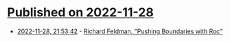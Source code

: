 # [Published on 2022-11-28](index.md)

* [2022-11-28, 21:53:42](https://lobste.rs/s/nyq4ic/richard_feldman_pushing_boundaries_with) - [Richard Feldman, \"Pushing Boundaries with Roc\"](https://www.youtube.com/watch?v=9f12S001TGQ)
